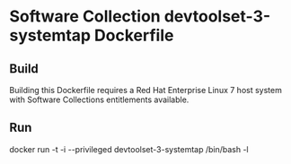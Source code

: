 Software Collection devtoolset-3-systemtap Dockerfile
=====================================================

Build
-----

Building this Dockerfile requires a Red Hat Enterprise Linux 7 host
system with Software Collections entitlements available.

Run
---

docker run -t -i  --privileged devtoolset-3-systemtap /bin/bash -l
